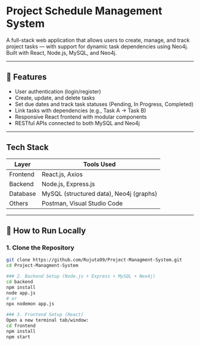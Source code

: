 # Project Schedule Management System

A full-stack web application that allows users to create, manage, and track project tasks — with support for dynamic task dependencies using Neo4j. Built with React, Node.js, MySQL, and Neo4j.

---

## 🚀 Features

- User authentication (login/register)
- Create, update, and delete tasks
- Set due dates and track task statuses (Pending, In Progress, Completed)
- Link tasks with dependencies (e.g., Task A → Task B)
- Responsive React frontend with modular components
- RESTful APIs connected to both MySQL and Neo4j

---

## Tech Stack
| Layer     | Tools Used                             |
|-----------|-----------------------------------------|
| Frontend  | React.js, Axios                         |
| Backend   | Node.js, Express.js                     |
| Database  | MySQL (structured data), Neo4j (graphs) |
| Others    | Postman, Visual Studio Code             |


---
## 🧪 How to Run Locally

### 1. Clone the Repository
```bash
git clone https://github.com/Rujuta99/Project-Managment-System.git
cd Project-Managment-System

### 2. Backend Setup (Node.js + Express + MySQL + Neo4j)
cd backend
npm install
node app.js
# or
npx nodemon app.js

### 3. Frontend Setup (React)
Open a new terminal tab/window:
cd frontend
npm install
npm start


